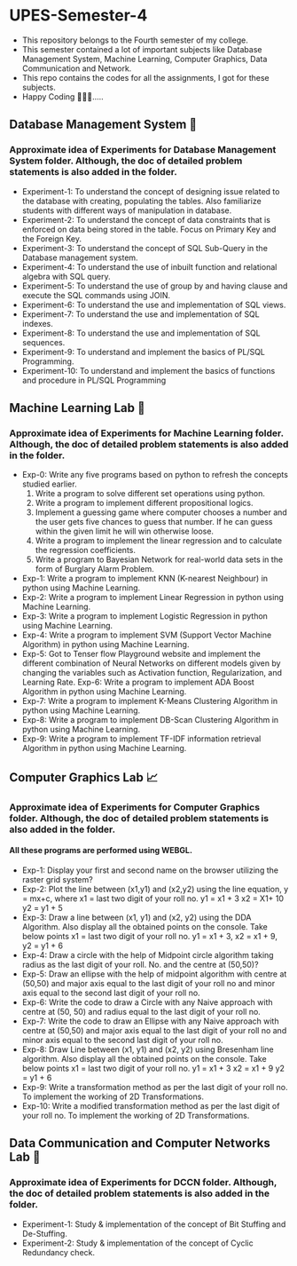 # UPES-Semester-4
- This repository belongs to the Fourth semester of my college.
- This semester contained a lot of important subjects like Database Management System, Machine Learning, Computer Graphics, Data Communication and Network.
- This repo contains the codes for all the assignments, I got for these subjects.
- Happy Coding 🧑🏻‍💻.....


## Database Management System 📅
### Approximate idea of Experiments for Database Management System folder. Although, the doc of detailed problem statements is also added in the folder.
- Experiment-1: To understand the concept of designing issue related to the database with creating, populating the tables. Also familiarize students with different ways of manipulation in database.
- Experiment-2: To understand the concept of data constraints that is enforced on data being stored in the table. Focus on Primary Key and the Foreign Key.
- Experiment-3: To understand the concept of SQL Sub-Query in the Database management system.
- Experiment-4: To understand the use of inbuilt function and relational algebra with SQL query.
- Experiment-5: To understand the use of group by and having clause and execute the SQL commands using JOIN.
- Experiment-6: To understand the use and implementation of SQL views.
- Experiment-7: To understand the use and implementation of SQL indexes.
- Experiment-8: To understand the use and implementation of SQL sequences.
- Experiment-9: To understand and implement the basics of PL/SQL Programming.
- Experiment-10: To understand and implement the basics of functions and procedure in PL/SQL Programming



## Machine Learning Lab 🤖
### Approximate idea of Experiments for Machine Learning folder. Although, the doc of detailed problem statements is also added in the folder.
- Exp-0: Write any five programs based on python to refresh the concepts studied earlier.
  1. Write a program to solve different set operations using python.
  2. Write a program to implement different propositional logics.
  3. Implement a guessing game where computer chooses a number and the user gets five chances to guess that number. If he can guess within the given limit he will win otherwise loose. 
  4. Write a program to implement the linear regression and to calculate the regression coefficients.
  5. Write a program to Bayesian Network for real-world data sets in the form of Burglary Alarm Problem.
- Exp-1: Write a program to implement KNN (K-nearest Neighbour) in python using Machine Learning.
- Exp-2: Write a program to implement Linear Regression in python using Machine Learning.
- Exp-3: Write a program to implement Logistic Regression in python using Machine Learning.
- Exp-4: Write a program to implement SVM (Support Vector Machine Algorithm) in python using Machine Learning.
- Exp-5: Got to Tenser flow Playground website and implement the different combination of Neural Networks on different models given by changing the variables such as Activation function, Regularization, and Learning Rate.
Exp-6: Write a program to implement ADA Boost Algorithm in python using Machine Learning.
- Exp-7: Write a program to implement K-Means Clustering Algorithm in python using Machine Learning.
- Exp-8: Write a program to implement DB-Scan Clustering Algorithm in python using Machine Learning.
- Exp-9: Write a program to implement TF-IDF information retrieval Algorithm in python using Machine Learning.





## Computer Graphics Lab 📈 
### Approximate idea of Experiments for Computer Graphics folder. Although, the doc of detailed problem statements is also added in the folder.
#### All these programs are performed using WEBGL.
- Exp-1: Display your first and second name on the browser utilizing the raster grid system?
- Exp-2: Plot the line between (x1,y1) and (x2,y2) using the line equation, y = mx+c, where x1 = last two digit of your roll no. y1 = x1 + 3 x2 = X1+ 10 y2 = y1 + 5
- Exp-3: Draw a line between (x1, y1) and (x2, y2) using the DDA Algorithm. Also display all the obtained points on the console. Take below points x1 = last two digit of your roll no. y1 = x1 + 3, x2 = x1 + 9, y2 = y1 + 6
- Exp-4: Draw a circle with the help of Midpoint circle algorithm taking radius as the last digit of your roll. No. and the centre at (50,50)?
- Exp-5: Draw an ellipse with the help of midpoint algorithm with centre at (50,50) and major axis equal to the last digit of your roll no and minor axis equal to the second last digit of your roll no.
- Exp-6: Write the code to draw a Circle with any Naive approach with centre at (50, 50) and radius equal to the last digit of your roll no.
- Exp-7: Write the code to draw an Ellipse with any Naive approach with centre at (50,50) and major axis equal to the last digit of your roll no and minor axis equal to the second last digit of your roll no.
- Exp-8: Draw Line between (x1, y1) and (x2, y2) using Bresenham line algorithm. Also display all the obtained points on the console. Take below points x1 = last two digit of your roll no. y1 = x1 + 3 x2 = x1 + 9 y2 = y1 + 6
- Exp-9: Write a transformation method as per the last digit of your roll no. To implement the working of 2D Transformations.
- Exp-10: Write a modified transformation method as per the last digit of your roll no. To implement the working of 2D Transformations.


## Data Communication and Computer Networks Lab 📅
### Approximate idea of Experiments for DCCN folder. Although, the doc of detailed problem statements is also added in the folder.
- Experiment-1: Study & implementation of the concept of Bit Stuffing and De-Stuffing.
- Experiment-2: Study & implementation of the concept of Cyclic Redundancy check.


